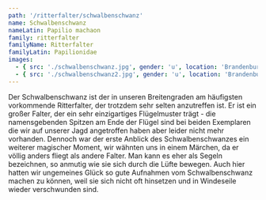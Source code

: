 ```yaml
---
path: '/ritterfalter/schwalbenschwanz'
name: Schwalbenschwanz
nameLatin: Papilio machaon
family: ritterfalter
familyName: Ritterfalter
familyLatin: Papilionidae
images:
  - { src: './schwalbenschwanz.jpg', gender: 'u', location: 'Brandenburg, Dunkelsee', author: Georg, date: '2016-07-30' }
  - { src: './schwalbenschwanz2.jpg', gender: 'u', location: 'Brandenburg, Heinrichsfelde', author: Georg, date: '2016-06-11' }
---
```


Der Schwalbenschwanz ist der in unseren Breitengraden am häufigsten vorkommende Ritterfalter, der trotzdem sehr selten anzutreffen ist. Er ist ein großer Falter, der ein sehr einzigartiges Flügelmuster trägt - die namensgebenden Spitzen am Ende der Flügel sind bei beiden Exemplaren die wir auf unserer Jagd angetroffen haben aber leider nicht mehr vorhanden. Dennoch war der erste Anblick des Schwalbenschwanzes ein weiterer magischer Moment, wir wähnten uns in einem Märchen, da er völlig anders fliegt als andere Falter. Man kann es eher als Segeln bezeichnen, so anmutig wie sie sich durch die Lüfte bewegen. Auch hier hatten wir ungemeines Glück so gute Aufnahmen vom Schwalbenschwanz machen zu können, weil sie sich nicht oft hinsetzen und in Windeseile wieder verschwunden sind.
